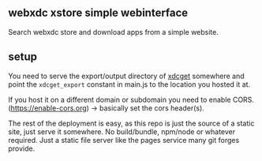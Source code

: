 ## webxdc xstore simple webinterface

Search webxdc store and download apps from a simple website.

## setup
You need to serve the export/output directory of [xdcget](https://codeberg.org/webxdc/xdcget) somewhere and point the `xdcget_export` constant in main.js to the location you hosted it at.

If you host it on a different domain or subdomain you need to enable CORS. (https://enable-cors.org) -> basically set the cors header(s).

The rest of the deployment is easy, as this repo is just the source of a static site, just serve it somewhere. No build/bundle, npm/node or whatever required. Just a static file server like the pages service many git forges provide.